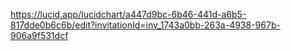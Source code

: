 https://lucid.app/lucidchart/a447d9bc-6b46-441d-a6b5-817dde0b6c6b/edit?invitationId=inv_1743a0bb-263a-4938-967b-906a9f531dcf
